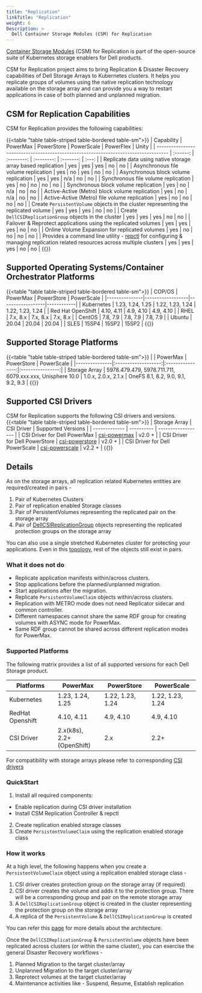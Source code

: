 ```yaml
---
title: "Replication"
linkTitle: "Replication"
weight: 6
Description: >
  Dell Container Storage Modules (CSM) for Replication
---
```

[Container Storage Modules](https://github.com/dell/csm) (CSM) for Replication is part of the  open-source suite of Kubernetes storage enablers for Dell products. 

CSM for Replication project aims to bring Replication & Disaster Recovery capabilities of Dell Storage Arrays to Kubernetes clusters.
It helps you replicate groups of volumes using the native replication technology available on the storage array and can provide you a way to restart
applications in case of both planned and unplanned migration.

## CSM for Replication Capabilities

CSM for Replication provides the following capabilities:

{{<table "table table-striped table-bordered table-sm">}}
| Capability                                                                          | PowerMax | PowerStore | PowerScale | PowerFlex | Unity |
| ----------------------------------------------------------------------------------- | :------: | :--------: | :--------: | :-------: | :---: |
| Replicate data using native storage array based replication                         | yes      | yes        | yes        | no        | no    |
| Asynchronous file volume replication                         | yes      | no        | yes        | no        | no    |
| Asynchronous block volume replication                         | yes      | yes        | n/a        | no        | no    |
| Synchronous file volume replication                         | yes      | no        | no        | no        | no    |
| Synchronous block volume replication                         | yes      | no        | n/a        | no        | no    |
| Active-Active (Metro) block volume replication                         | yes      | no        | n/a        | no        | no    |
| Active-Active (Metro) file volume replication                         | yes      | no        | no        | no        | no    |
| Create `PersistentVolume` objects in the cluster representing the replicated volume | yes      | yes        | yes        | no        | no    |
| Create `DellCSIReplicationGroup` objects in the cluster                             | yes      | yes        | yes        | no        | no    |
| Failover & Reprotect applications using the replicated volumes                      | yes      | yes        | yes        | no        | no    |
| Online Volume Expansion for replicated volumes				       | yes      | no	      | no	   | no	       | no    |
| Provides a command line utility - [repctl](tools) for configuring & managing replication related resources across multiple clusters | yes | yes | yes | no | no |
{{</table>}}


## Supported Operating Systems/Container Orchestrator Platforms

{{<table "table table-striped table-bordered table-sm">}}
| COP/OS        | PowerMax         | PowerStore       | PowerScale |
|---------------|------------------|------------------|------------|
| Kubernetes    | 1.23, 1.24, 1.25 | 1.22, 1.23, 1.24 | 1.22, 1.23, 1.24 |
| Red Hat OpenShift | 4.10, 4.11    | 4.9, 4.10        | 4.9, 4.10  |
| RHEL          |     7.x, 8.x     |     7.x, 8.x     |  7.x, 8.x  |
| CentOS        |     7.8, 7.9     |     7.8, 7.9     | 7.8, 7.9   |
| Ubuntu        |       20.04      |       20.04      | 20.04      |
| SLES          |        15SP4     |        15SP2     | 15SP2      |
{{</table>}}

## Supported Storage Platforms

{{<table "table table-striped table-bordered table-sm">}}
|               | PowerMax            | PowerStore       | PowerScale       |
|---------------|:-------------------:|:----------------:|:----------------:|
| Storage Array | 5978.479.479, 5978.711.711, 6079.xxx.xxx, Unisphere 10.0 | 1.0.x, 2.0.x, 2.1.x | OneFS 8.1, 8.2, 9.0, 9.1, 9.2, 9.3 |
{{</table>}}

## Supported CSI Drivers

CSM for Replication supports the following CSI drivers and versions.
{{<table "table table-striped table-bordered table-sm">}}
| Storage Array | CSI Driver | Supported Versions |
| ------------- | ---------- | ------------------ |
| CSI Driver for Dell PowerMax | [csi-powermax](https://github.com/dell/csi-powermax) | v2.0 + |
| CSI Driver for Dell PowerStore | [csi-powerstore](https://github.com/dell/csi-powerstore) | v2.0 + |
| CSI Driver for Dell PowerScale | [csi-powerscale](https://github.com/dell/csi-powerscale) | v2.2 + |
{{</table>}}

## Details

As on the storage arrays, all replication related Kubernetes entities are required/created in pairs -
1. Pair of Kubernetes Clusters
2. Pair of replication enabled Storage classes
3. Pair of PersistentVolumes representing the replicated pair on the storage array
4. Pair of [DellCSIReplicationGroup](architecture/#dellcsireplicationgroup) objects representing the replicated protection groups on the storage array

You can also use a single stretched Kubernetes cluster for protecting your applications. Even in this [topology](cluster-topologies), rest of
the objects still exist in pairs.

### What it does not do
* Replicate application manifests within/across clusters.
* Stop applications before the planned/unplanned migration.
* Start applications after the migration.
* Replicate `PersistentVolumeClaim` objects within/across clusters.
* Replication with METRO mode does not need Replicator sidecar and common controller.
* Different namespaces cannot share the same RDF group for creating volumes with ASYNC mode for PowerMax.
* Same RDF group cannot be shared across different replication modes for PowerMax.

### Supported Platforms

The following matrix provides a list of all supported versions for each Dell Storage product.

| Platforms  | PowerMax          | PowerStore       | PowerScale       |
| ---------- | ----------------- | ---------------- | ---------------- |
| Kubernetes | 1.23, 1.24, 1.25  | 1.22, 1.23, 1.24 | 1.22, 1.23, 1.24 |
| RedHat Openshift |4.10, 4.11    | 4.9, 4.10        | 4.9, 4.10        |
| CSI Driver | 2.x(k8s), <br> 2.2+(OpenShift)| 2.x              | 2.2+             |

For compatibility with storage arrays please refer to corresponding [CSI drivers](../csidriver/#features-and-capabilities)

### QuickStart
1. Install all required components:
  * Enable replication during CSI driver installation
  * Install CSM Replication Controller & repctl
2. Create replication enabled storage classes
3. Create `PersistentVolumeClaim` using the replication enabled storage class

### How it works
At a high level, the following happens when you create a `PersistentVolumeClaim` object using a replication enabled storage class -
1. CSI driver creates protection group on the storage array (if required)
2. CSI driver creates the volume and adds it to the protection group. There will be a corresponding group and pair on the remote storage array
3. A `DellCSIReplicationGroup` object is created in the cluster representing the protection group on the storage array
4. A replica of the `PersistentVolume` & `DellCSIReplicationGroup` is created

You can refer this [page](architecture) for more details about the architecture.

Once the `DellCSIReplicationGroup` & `PersistentVolume` objects have been replicated across clusters (or within the same cluster), you
can exercise the general Disaster Recovery workflows -
1. Planned Migration to the target cluster/array
2. Unplanned Migration to the target cluster/array
3. Reprotect volumes at the target cluster/array
4. Maintenance activities like - Suspend, Resume, Establish replication


